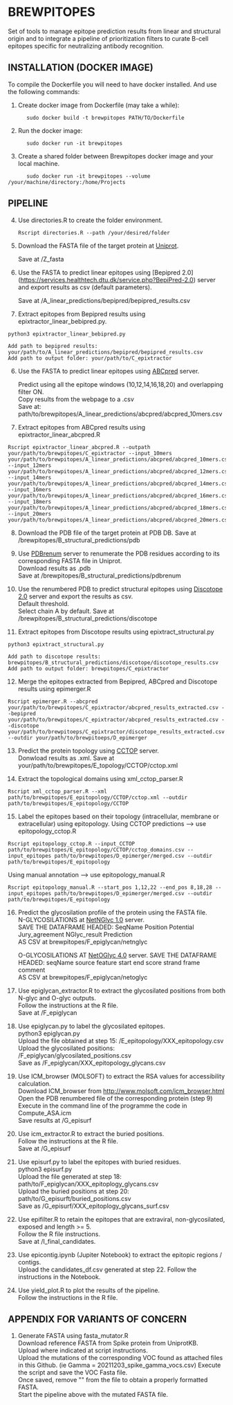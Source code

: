 # BREWPITOPES
Set of tools to manage epitope prediction results from linear and structural origin and to integrate a pipeline of prioritization filters to curate B-cell epitopes specific for neutralizing antibody recognition.

## INSTALLATION (DOCKER IMAGE)
To compile the Dockerfile you will need to have docker installed. And use the following commands:
1. Create docker image from Dockerfile (may take a while):
```
      sudo docker build -t brewpitopes PATH/TO/Dockerfile
```
2. Run the docker image:
```
      sudo docker run -it brewpitopes
```      
3. Create a shared folder between Brewpitopes docker image and your local machine.
```
      sudo docker run -it brewpitopes --volume /your/machine/directory:/home/Projects
```

## PIPELINE
4. Use directories.R to create the folder environment.

      ```
      Rscript directories.R --path /your/desired/folder
      ```

5. Download the FASTA file of the target protein at [Uniprot](https://www.uniprot.org/).    
      
      Save at /Z_fasta  
      
6. Use the FASTA to predict linear epitopes using [Bepipred 2.0] (https://services.healthtech.dtu.dk/service.php?BepiPred-2.0) server and export results as csv (default parameters).  
       
      Save at /A_linear_predictions/bepipred/bepipred_results.csv  
      
7. Extract epitopes from Bepipred results using epixtractor_linear_bebipred.py.  
```
python3 epixtractor_linear_bebipred.py
```
```
Add path to bepipred results: your/path/to/A_linear_predictions/bepipred/bepipred_results.csv
Add path to output folder: your/path/to/C_epixtractor    
```
      
6. Use the FASTA to predict linear epitopes using [ABCpred](https://webs.iiitd.edu.in/raghava/abcpred/ABC_submission.html) server.

      Predict using all the epitope windows (10,12,14,16,18,20) and overlapping filter ON.  
      Copy results from the webpage to a .csv  
      Save at: path/to/brewpitopes/A_linear_predictions/abcpred/abcpred_10mers.csv 
      
7. Extract epitopes from ABCpred results using epixtractor_linear_abcpred.R  

````
Rscript epixtractor_linear_abcpred.R --outpath your/path/to/brewpitopes/C_epixtractor --input_10mers your/path/to/brewpitopes/A_linear_predictions/abcpred/abcpred_10mers.csv --input_12mers your/path/to/brewpitopes/A_linear_predictions/abcpred/abcpred_12mers.csv --input_14mers your/path/to/brewpitopes/A_linear_predictions/abcpred/abcpred_14mers.csv --input_16mers your/path/to/brewpitopes/A_linear_predictions/abcpred/abcpred_16mers.csv --input_18mers your/path/to/brewpitopes/A_linear_predictions/abcpred/abcpred_18mers.csv --input_20mers your/path/to/brewpitopes/A_linear_predictions/abcpred/abcpred_20mers.csv
````
      
8. Download the PDB file of the target protein at PDB DB. 
       Save at /brewpitopes/B_structural_predictions/pdb  
       
9. Use [PDBrenum](http://dunbrack3.fccc.edu/PDBrenum/) server to renumerate the PDB residues according to its corresponding FASTA file in Uniprot.  
      Download results as .pdb  
      Save at /brewpitopes/B_structural_predictions/pdbrenum 
      
10. Use the renumbered PDB to predict structural epitopes using [Discotope 2.0](https://services.healthtech.dtu.dk/service.php?DiscoTope-2.0) server and export the results as csv.    
      Default threshold.  
      Select chain A by default.
      Save at /brewpitopes/B_structural_predictions/discotope  
      
11. Extract epitopes from Discotope results using epixtract_structural.py
```
python3 epixtract_structural.py  
```
```
Add path to discotope results: brewpitopes/B_structural_predictions/discotope/discotope_results.csv  
Add path to output folder: brewpitopes/C_epixtractor
```

12. Merge the epitopes extracted from Bepipred, ABCpred and Discotope results using epimerger.R
```
Rscript epimerger.R --abcpred your/path/to/brewpitopes/C_epixtractor/abcpred_results_extracted.csv --bepipred your/path/to/brewpitopes/C_epixtractor/abcpred_results_extracted.csv --discotope your/path/to/brewpitoeps/C_epixtractor/discotope_results_extracted.csv --outdir your/path/to/brewpitoeps/D_epimerger
```

13. Predict the protein topology using [CCTOP](http://cctop.enzim.ttk.mta.hu/?_=/jobs/submit) server.  
      Donwload results as .xml.
      Save at your/path/to/brewpitopes/E_topology/CCTOP/cctop.xml
      
14. Extract the topological domains using xml_cctop_parser.R  
```
Rscript xml_cctop_parser.R --xml path/to/brewpitopes/E_epitopology/CCTOP/cctop.xml --outdir path/to/brewpitopes/E_epitopology/CCTOP
```

15. Label the epitopes based on their topology (intracellular, membrane or extracellular) using epitopology.
Using CCTOP predictions --> use epitopology_cctop.R
```
Rscript epitopology_cctop.R --input_CCTOP path/to/brewpitopes/E_epitopology/CCTOP/cctop_domains.csv --input_epitopes path/to/brewpitopes/D_epimerger/merged.csv --outdir path/to/brewpitopes/E_epitopology
```

Using manual annotation --> use epitopology_manual.R
```
Rscript epitopology_manual.R --start_pos 1,12,22 --end_pos 8,18,28 --input_epitopes path/to/brewpitopes/D_epimerger/merged.csv --outdir path/to/brewpitopes/E_epitopology
```
      
16. Predict the glycosilation profile of the protein using the FASTA file.  
      N-GLYCOSILATIONS at [NetNGlyc 1.0](https://services.healthtech.dtu.dk/service.php?NetNGlyc-1.0) server.    
      SAVE THE DATAFRAME HEADED: SeqName	Position	Potential	Jury_agreement	NGlyc_result	Prediction  
      AS CSV at brewpitopes/F_epiglycan/netnglyc  
      
      O-GLYCOSILATIONS AT [NetOGlyc 4.0](https://services.healthtech.dtu.dk/service.php?NetOGlyc-4.0) server.
      SAVE THE DATAFRAME HEADED: seqName  	source	feature	start 	end	score strand      frame       comment  
      AS CSV at brewpitopes/F_epiglycan/netoglyc
      
17. Use epiglycan_extractor.R to extract the glycosilated positions from both N-glyc and O-glyc outputs.  
      Follow the instructions at the R file.  
      Save at /F_epiglycan  
18. Use epiglycan.py to label the glycosilated epitopes.  
      python3 epiglycan.py  
      Upload the file obtained at step 15: /E_epitopology/XXX_epitopology.csv  
      Upload the glycosilated positions: /F_epiglycan/glycosilated_positions.csv  
      Save as /F_epiglycan/XXX_epitopology_glycans.csv  
19. Use ICM_browser (MOLSOFT) to extract the RSA values for accessibility calculation.  
      Download ICM_browser from http://www.molsoft.com/icm_browser.html  
      Open the PDB renumbered file of the corresponding protein (step 9)   
      Execute in the command line of the programme the code in Compute_ASA.icm  
      Save results at /G_episurf  
20. Use icm_extractor.R to extract the buried positions.  
      Follow the instructions at the R file.   
      Save at /G_episurf  
21. Use episurf.py to label the epitopes with buried residues.  
      python3 episurf.py  
      Upload the file generated at step 18: path/to/F_epiglycan/XXX_epitoplogy_glycans.csv  
      Upload the buried positions at step 20: path/to/G_episurft/buried_positions.csv  
      Save as /G_episurf/XXX_epitoplogy_glycans_surf.csv  
22. Use epifilter.R to retain the epitopes that are extraviral, non-glycosilated, exposed and length >= 5.  
      Follow the R file instructions.  
      Save at /I_final_candidates.  
23. Use epicontig.ipynb (Jupiter Notebook) to extract the epitopic regions / contigs.  
      Upload the candidates_df.csv generated at step 22.
      Follow the instructions in the Notebook.  
24. Use yield_plot.R to plot the results of the pipeline.  
      Follow the instructions in the R file.  
      
## APPENDIX FOR VARIANTS OF CONCERN
1. Generate FASTA using fasta_mutator.R  
      Download reference FASTA from Spike protein from UniprotKB.  
      Upload where indicated at script instructions.  
      Upload the mutations of the corresponding VOC found as attached files in this Github. (ie Gamma = 20211203_spike_gamma_vocs.csv)
      Execute the script and save the VOC Fasta file.  
      Once saved, remove "" from the file to obtain a properly formatted FASTA.  
      Start the pipeline above with the mutated FASTA file.  
